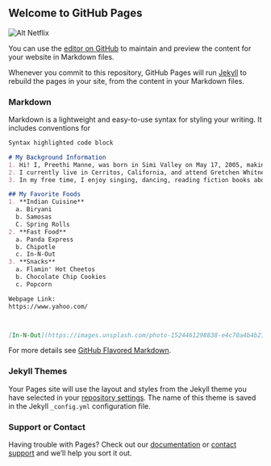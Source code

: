 ## Welcome to GitHub Pages



![Alt Netflix](https://images.unsplash.com/photo-1540224871915-bc8ffb782bdf?ixlib=rb-1.2.1&ixid=eyJhcHBfaWQiOjEyMDd9&auto=format&fit=crop&w=634&q=80)

You can use the [editor on GitHub](https://github.com/preethimanne/PreethiSite/edit/master/README.md) to maintain and preview the content for your website in Markdown files.

Whenever you commit to this repository, GitHub Pages will run [Jekyll](https://jekyllrb.com/) to rebuild the pages in your site, from the content in your Markdown files.

### Markdown

Markdown is a lightweight and easy-to-use syntax for styling your writing. It includes conventions for

```markdown
Syntax highlighted code block

# My Background Information
1. Hi! I, Preethi Manne, was born in Simi Valley on May 17, 2005, making me 15 years old.
2. I currently live in Cerritos, California, and attend Gretchen Whitney High School as a sophomore.
3. In my free time, I enjoy singing, dancing, reading fiction books about magic and mystery, and watching movies/tv shows on Netflix.

## My Favorite Foods
1. **Indian Cuisine**
  a. Biryani
  b. Samosas
  C. Spring Rolls
2. **Fast Food**
  a. Panda Express
  b. Chipotle
  c. In-N-Out
3. **Snacks**
  a. Flamin' Hot Cheetos
  b. Chocolate Chip Cookies
  c. Popcorn

Webpage Link:
https://www.yahoo.com/



[In-N-Out](https://images.unsplash.com/photo-1524461298838-e4c70a4b4b21?ixlib=rb-1.2.1&ixid=eyJhcHBfaWQiOjEyMDd9&auto=format&fit=crop&w=967&q=80) and ![Image](src)
```

For more details see [GitHub Flavored Markdown](https://guides.github.com/features/mastering-markdown/).

### Jekyll Themes

Your Pages site will use the layout and styles from the Jekyll theme you have selected in your [repository settings](https://github.com/preethimanne/PreethiSite/settings). The name of this theme is saved in the Jekyll `_config.yml` configuration file.

### Support or Contact

Having trouble with Pages? Check out our [documentation](https://docs.github.com/categories/github-pages-basics/) or [contact support](https://github.com/contact) and we’ll help you sort it out.
